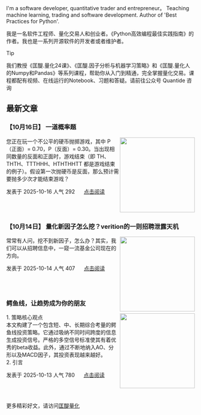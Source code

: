 I'm a software developer, quantitative trader and entrepreneur。 Teaching machine learning, trading and software development. Author of 'Best Practices for Python'. 

我是一名软件工程师、量化交易人和创业者。《Python高效编程最佳实践指南》的作者。我也是一系列开源软件的开发者或者维护者。
>[!tip]
>我们教授《匡醍.量化24课》、《匡醍.因子分析与机器学习策略》和《匡醍.量化人的Numpy和Pandas》等系列课程，帮助你从入门到精通，完全掌握量化交易。课程都配有视频、在线运行的Notebook、习题和答疑。请前往公众号 Quantide 咨询

## 最新文章

<div class="as-grid m-t-md">
<div class="card-columns">
    
<div>
<h3>【10月16日】 一道概率题</h3>
<img src="https://images.jieyu.ai/images/hot/mybook/women-sweatshirt-indoor.jpg" style="height: 200px" align="right"/>
<p>您正在玩一个不公平的硬币抛掷游戏，其中 P（正面）= 0.70，P（反面）= 0.30。当出现相同数量的反面和正面时，游戏结束（即 TH、THTH、TTTHHH、HTHTHHTT 都是游戏结束的例子）。假设第一次抛硬币是反面，那么预计需要抛多少次才能结束游戏？
</p>

<p><span style="margin-right:20px">发表于 2025-10-16 人气 292 </span><span><a href="https://www.jieyu.ai/articles/express/十月/1016/">点击阅读</a></span></p>

</div><!--end-article-->
<br/>
<br/>


<div>
<h3>【10月14日】 量化新因子怎么挖？verition的一则招聘泄露天机</h3>
<img src="https://images.jieyu.ai/images/hot/mybook/book-with-course.png" style="height: 200px" align="right"/>
<p>常常有人问，挖不到新因子，怎么办？其实，我们可以从招聘信息中，一窥一流基金公司现在的方向。</p>

<p><span style="margin-right:20px">发表于 2025-10-14 人气 407 </span><span><a href="https://www.jieyu.ai/articles/express/十月/1014/">点击阅读</a></span></p>

</div><!--end-article-->
<br/>
<br/>


<div>
<h3>鳄鱼线，让趋势成为你的朋友</h3>
<img src="https://fastly.jsdelivr.net/gh/zillionare/imgbed2@main/images/2025/10/alligator.jpg" style="height: 200px" align="right"/>
<p> 1. 策略核心观点<br>本文构建了一个包含短、中、长期综合考量的鳄鱼线投资策略。它通过吸纳不同时间跨度的信息生成投资信号。严格的多空信号标准使其有着优秀的beta收益。此外，通过不断地纳入AO、分形以及MACD因子，其投资表现越来越好。<br> 2. 引言<br><br...</p>

<p><span style="margin-right:20px">发表于 2025-10-13 人气 780 </span><span><a href="https://www.jieyu.ai/blog/posts/factor-strategy/alligator/">点击阅读</a></span></p>

</div><!--end-article-->
<br/>
<br/>

</div>
</div>

更多精彩好文，请访问[匡醍量化](https://www.jieyu.ai)


